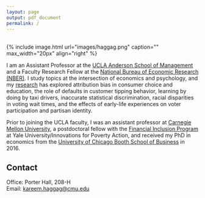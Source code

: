 ```yaml
---
layout: page
output: pdf_document
permalink: /
---
```

<br />
{% include image.html url="images/haggag.png" caption="" max_width="20px" align="right" %}

I am an Assistant Professor at the [UCLA Anderson School of Management] and a Faculty Research Fellow at the [National Bureau of Economic Research (NBER)]. I study topics at the intersection of economics and psychology, and my [research] has explored attribution bias in consumer choice and education, the role of defaults in customer tipping behavior, learning by doing by taxi drivers, inaccurate statistical discrimination, racial disparities in voting wait times, and the effects of early-life experiences on voter participation and partisan identity. 

Prior to joining the UCLA faculty, I was an assistant professor at [Carnegie Mellon University], a postdoctoral fellow with the [Financial Inclusion Program] at Yale University/Innovations for Poverty Action, and received my PhD in economics from the [University of Chicago Booth School of Business] in 2016.

## Contact

Office: Porter Hall, 208-H <br />
Email: [kareem.haggag@cmu.edu]


[kareem.haggag@cmu.edu]: mailto:kareem.haggag@cmu.edu
[UCLA Anderson School of Management]: https://www.anderson.ucla.edu/faculty-and-research/behavioral-decision-making/faculty
[National Bureau of Economic Research (NBER)]: https://www.nber.org/people/kareem_haggag
[Carnegie Mellon University]: http://www.cmu.edu/dietrich/sds/index.html
[Financial Inclusion Program]: http://www.poverty-action.org/program-area/financial-inclusion
[University of Chicago Booth School of Business]: https://www.chicagobooth.edu
[research]: http://www.kareemhaggag.com/research
[UCLA Anderson School of Management]: https://www.anderson.ucla.edu/faculty-and-research/behavioral-decision-making